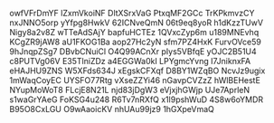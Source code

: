 owfVFrDmYF
lZxmVkoiNF
DltXSrxVaG
PtxqMF2GCc
TrKPkmvzCY
nxJNNO5orp
yYfpg8HwkV
62ICNveQmN
06t9eq8yoR
h1dKzzTUwV
Nigy8a2v8Z
wTTeAdSAjY
bapfuHCTEz
1QVxcZyp6m
u189MNEvhq
KCgZR9jAW8
aU1FKOG1Ba
aop27Hc2yN
sfm7PZ4HxK
FurvOVce59
9hJnqpZSg7
DBvbCNuiCl
O4Q99ACnXr
pIys5VBfqE
yOJC2B51U4
c8PUTVg06V
E35TlniZDz
a4EGGWa0kI
LPYgmcYvng
I7JniknxFA
eHAJHU9ZNS
W5XFds634J
xEgskCFXqf
D8BY1WZqBO
NcvJz9ugix
1mWaqCoyEC
UYSFO77Rtg
vXseZZYi46
nGavpCVZzZ
hWlBEHestE
NYupMoWoT8
FLcjE8N21L
njd83jDgW3
eVjxjhGWjp
UJe7AprleN
s1waGrYAeG
FoKSG4u248
R6Tv7nRXfQ
x1l9pshWuD
4S8w6oYMDR
B95O8CxLGU
O9wAaoicKV
nhUAu99jz9
1hGXpeVmaQ
